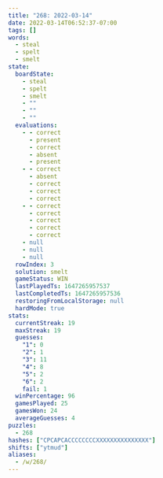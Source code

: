 ```yaml
---
title: "268: 2022-03-14"
date: 2022-03-14T06:52:37-07:00
tags: []
words:
  - steal
  - spelt
  - smelt
state:
  boardState:
    - steal
    - spelt
    - smelt
    - ""
    - ""
    - ""
  evaluations:
    - - correct
      - present
      - correct
      - absent
      - present
    - - correct
      - absent
      - correct
      - correct
      - correct
    - - correct
      - correct
      - correct
      - correct
      - correct
    - null
    - null
    - null
  rowIndex: 3
  solution: smelt
  gameStatus: WIN
  lastPlayedTs: 1647265957537
  lastCompletedTs: 1647265957536
  restoringFromLocalStorage: null
  hardMode: true
stats:
  currentStreak: 19
  maxStreak: 19
  guesses:
    "1": 0
    "2": 1
    "3": 11
    "4": 8
    "5": 2
    "6": 2
    fail: 1
  winPercentage: 96
  gamesPlayed: 25
  gamesWon: 24
  averageGuesses: 4
puzzles:
  - 268
hashes: ["CPCAPCACCCCCCCCXXXXXXXXXXXXXXX"]
shifts: ["ytmud"]
aliases:
  - /w/268/
---
```

<!-- more -->
